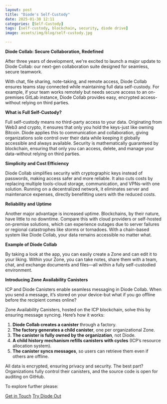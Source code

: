 ```yaml
---
layout: post
title: "Diode's Self-Custody"
date: 2025-01-30 12:11
categories: [Self-Custody]
tags: [self-custody, blockchain, security, diode drive]
image: assets/img/blog/self-custody.jpg

---
```


**Diode Collab: Secure Collaboration, Redefined**

After three years of development, we're excited to launch a major update to Diode Collab: our next-gen collaboration suite designed for seamless, secure teamwork.

With chat, file sharing, note-taking, and remote access, Diode Collab ensures teams stay connected while maintaining full data self-custody. For example, if your team works remotely but needs secure access to an on-premises GitLab instance, Diode Collab provides easy, encrypted access-without relying on third parties.

**What is Full Self-Custody?**

Full self-custody means no third-party access to your data. Originating from Web3 and crypto, it ensures that only you hold the keys-just like owning Bitcoin. Diode applies this to communication and collaboration, giving organizations sole control over their data while keeping it globally accessible and always available. Security is mathematically guaranteed by blockchain, ensuring that only you can access, delete, and manage your data-without relying on third parties.

**Simplicity and Cost Efficiency**

Diode Collab simplifies security with cryptographic keys instead of passwords, making access safer and more reliable. It also cuts costs by replacing multiple tools-cloud storage, communication, and VPNs-with one solution. Running on a decentralized network, it eliminates server and maintenance expenses, directly benefitting users with the reduced costs.

**Reliability and Uptime**

Another major advantage is increased uptime. Blockchains, by their nature, have little to no downtime. Compare this with cloud providers or self-hosted on-premise solutions, which can experience outages due to server failures or regional catastrophes like storms or tornadoes. With a chain-based system like Diode Collab, your data remains accessible no matter what.

**Example of Diode Collab**

By taking a look at the app, you can easily create a Zone and can edit it to your liking. Within your Zone, you can take notes, share them with a team, chat, and exchange documents and files—all within a fully self-custodied environment.

**Introducing Zone Availability Canisters**

ICP and Diode Canisters enable seamless messaging in Diode Collab. When you send a message, it’s stored on your device-but what if you go offline before the recipient comes online?

Zone Availability Canisters, hosted on the ICP blockchain, solve this by ensuring message syncing. Here’s how it works:

1.  **Diode Collab creates a canister** through a factory.
2.  **The factory generates a child canister**, one per organizational Zone.
3.  **The canister is fully owned by the organization**, not Diode.
4.  **A child history mechanism refills canisters with cycles** (ICP’s resource allocation system).
5.  **The canister syncs messages**, so users can retrieve them even if others are offline.

All data is encrypted, ensuring privacy and security. The best part? Organizations fully control their canisters, and the source code is open for auditing on GitHub.

To explore further please:
<div class="story__buttons">
  <a href="{{"https://contactdiode.paperform.co"}}" class="btn" target="">Get in Touch</a>
  <a href="#download-app" class="btn popup-open" target="">Try Diode Out</a>
</div>
